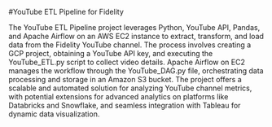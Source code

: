 #YouTube ETL Pipeline for Fidelity

The YouTube ETL Pipeline project leverages Python, YouTube API, Pandas, and Apache Airflow on an AWS EC2 instance to extract, transform, and load data from the Fidelity YouTube channel. The process involves creating a GCP project, obtaining a YouTube API key, and executing the YouTube_ETL.py script to collect video details. Apache Airflow on EC2 manages the workflow through the YouTube_DAG.py file, orchestrating data processing and storage in an Amazon S3 bucket. The project offers a scalable and automated solution for analyzing YouTube channel metrics, with potential extensions for advanced analytics on platforms like Databricks and Snowflake, and seamless integration with Tableau for dynamic data visualization.
